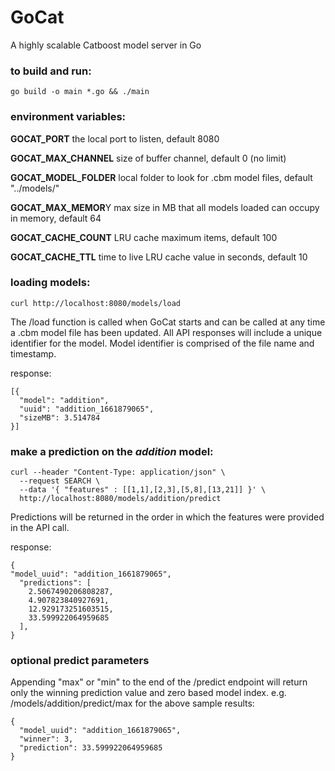 # GoCat
A highly scalable Catboost model server in Go

### to build and run: 
```
go build -o main *.go && ./main
```

### environment variables:

**GOCAT_PORT** the local port to listen, default 8080

**GOCAT_MAX_CHANNEL** size of buffer channel, default 0 (no limit)

**GOCAT_MODEL_FOLDER** local folder to look for .cbm model files, default "../models/"

**GOCAT_MAX_MEMOR**Y max size in MB that all models loaded can occupy in memory, default 64

**GOCAT_CACHE_COUNT** LRU cache maximum items, default 100

**GOCAT_CACHE_TTL** time to live LRU cache value in seconds, default 10

### loading models:
```
curl http://localhost:8080/models/load
```
The /load function is called when GoCat starts and can be called at any time a .cbm model file has been updated. All API responses will include a unique identifier for the model. Model identifier is comprised of the file name and timestamp.

response:
```
[{
  "model": "addition",
  "uuid": "addition_1661879065",
  "sizeMB": 3.514784
}]
```

### make a prediction on the *addition* model:
```
curl --header "Content-Type: application/json" \
  --request SEARCH \
  --data '{ "features" : [[1,1],[2,3],[5,8],[13,21]] }' \
  http://localhost:8080/models/addition/predict
```
Predictions will be returned in the order in which the features were provided in the API call.

response:
```
{
"model_uuid": "addition_1661879065",
  "predictions": [
    2.5067490206808287,
    4.907823840927691,
    12.929173251603515,
    33.599922064959685
  ],
}
```

### optional predict parameters
Appending "max" or "min" to the end of the /predict endpoint will return only the winning prediction value and zero based model index. e.g. /models/addition/predict/max for the above sample results:
```
{
  "model_uuid": "addition_1661879065",
  "winner": 3,
  "prediction": 33.599922064959685
}
```
